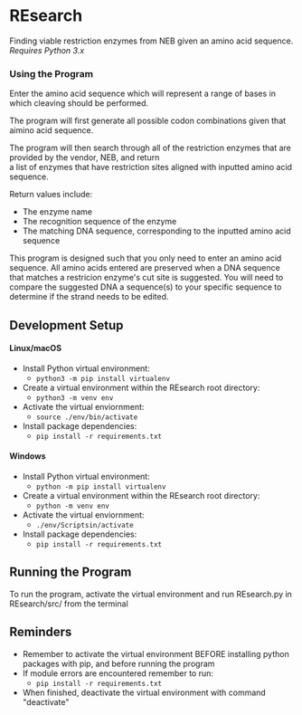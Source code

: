 # REsearch
Finding viable restriction enzymes from NEB given an amino acid sequence.  
*Requires Python 3.x*

### Using the Program
Enter the amino acid sequence which will represent a range of bases in which cleaving should be performed.  

The program will first generate all possible codon combinations given that aimino acid sequence.
  
The program will then search through all of the restriction enzymes that are provided by the vendor, NEB, and return  
a list of enzymes that have restriction sites aligned with inputted amino acid sequence.  

Return values include: 
 - The enzyme name
 - The recognition sequence of the enzyme
 - The matching DNA sequence, corresponding to the inputted amino acid sequence
 
This program is designed such that you only need to enter an amino acid sequence. All amino acids entered are preserved when a DNA sequence that matches a restricion enzyme's cut site is suggested. You will need to compare the suggested DNA a sequence(s) to your 
specific sequence to determine if the strand needs to be edited.

## Development Setup

#### Linux/macOS
- Install Python virtual environment:
  - `python3 -m pip install virtualenv`
- Create a virtual environment within the REsearch root directory:
  - `python3 -m venv env`
- Activate the virtual enviornment:
  - `source ./env/bin/activate`
- Install package dependencies:
  - `pip install -r requirements.txt`
  
#### Windows
- Install Python virtual environment:
  - `python -m pip install virtualenv`
- Create a virtual environment within the REsearch root directory:
  - `python -m venv env`
- Activate the virtual enviornment:
  - `./env/Scriptsin/activate`
- Install package dependencies:
  - `pip install -r requirements.txt`
  
## Running the Program
To run the program, activate the virtual environment and run REsearch.py in REsearch/src/ from the terminal

## Reminders
- Remember to activate the virtual environment BEFORE installing python packages with pip, and before running the program
- If module errors are encountered remember to run:
  - `pip install -r requirements.txt`
- When finished, deactivate the virtual environment with command "deactivate"
